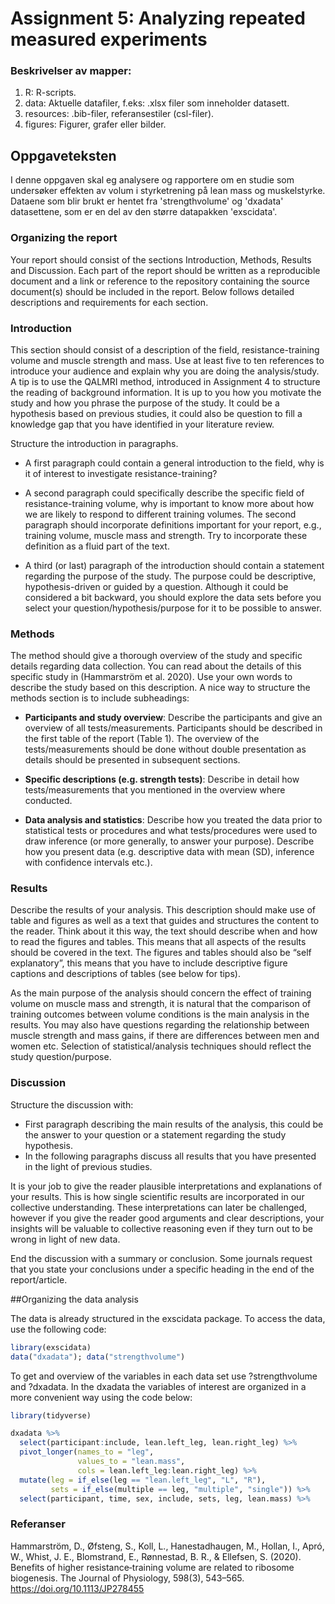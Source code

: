 # Assignment 5: Analyzing repeated measured experiments

### Beskrivelser av mapper:
1. R: R-scripts.
2. data: Aktuelle datafiler, f.eks: .xlsx filer som inneholder datasett.
3. resources: .bib-filer, referansestiler (csl-filer).
4. figures: Figurer, grafer eller bilder.

## Oppgaveteksten
I denne oppgaven skal eg analysere og rapportere om en studie som undersøker
effekten av volum i styrketrening på lean mass og muskelstyrke. Dataene som blir
brukt er hentet fra 'strengthvolume' og 'dxadata' datasettene, som er en del av
den større datapakken 'exscidata'.

### Organizing the report
Your report should consist of the sections Introduction, Methods, Results and 
Discussion. Each part of the report should be written as a reproducible document
and a link or reference to the repository containing the source document(s) 
should be included in the report. Below follows detailed descriptions and 
requirements for each section.

### Introduction
This section should consist of a description of the field, resistance-training 
volume and muscle strength and mass. Use at least five to ten references to 
introduce your audience and explain why you are doing the analysis/study. 
A tip is to use the QALMRI method, introduced in Assignment 4 to structure the 
reading of background information. It is up to you how you motivate the study 
and how you phrase the purpose of the study. It could be a hypothesis based on 
previous studies, it could also be question to fill a knowledge gap that you 
have identified in your literature review.

Structure the introduction in paragraphs. 

- A first paragraph could contain a general introduction to the field, why is 
it of interest to investigate resistance-training? 

- A second paragraph could specifically describe the specific field of 
resistance-training volume, why is important to know more about how we are 
likely to respond to different training volumes. The second paragraph should 
incorporate definitions important for your report, e.g., training volume, 
muscle mass and strength. Try to incorporate these definition as a fluid part 
of the text.

- A third (or last) paragraph of the introduction should contain a statement 
regarding the purpose of the study. The purpose could be descriptive, 
hypothesis-driven or guided by a question. Although it could be considered a 
bit backward, you should explore the data sets before you select your 
question/hypothesis/purpose for it to be possible to answer.

### Methods
The method should give a thorough overview of the study and specific details 
regarding data collection. You can read about the details of this specific 
study in (Hammarström et al. 2020). Use your own words to describe the study 
based on this description. 
A nice way to structure the methods section is to include subheadings:

- **Participants and study overview**: Describe the participants and give an 
overview of all tests/measurements. Participants should be described in the 
first table of the report (Table 1). The overview of the tests/measurements 
should be done without double presentation as details should be presented in 
subsequent sections.

- **Specific descriptions (e.g. strength tests)**: Describe in detail how 
tests/measurements that you mentioned in the overview where conducted.

- **Data analysis and statistics**: Describe how you treated the data prior to 
statistical tests or procedures and what tests/procedures were used to draw 
inference (or more generally, to answer your purpose). Describe how you present 
data (e.g. descriptive data with mean (SD), inference with confidence intervals 
etc.).

### Results
Describe the results of your analysis. This description should make use of 
table and figures as well as a text that guides and structures the content to 
the reader. Think about it this way, the text should describe when and how to 
read the figures and tables. This means that all aspects of the results should 
be covered in the text. The figures and tables should also be 
“self explanatory”, this means that you have to include descriptive figure 
captions and descriptions of tables (see below for tips).

As the main purpose of the analysis should concern the effect of training volume
on muscle mass and strength, it is natural that the comparison of training 
outcomes between volume conditions is the main analysis in the results. 
You may also have questions regarding the relationship between muscle strength 
and mass gains, if there are differences between men and women etc. 
Selection of statistical/analysis techniques should reflect the study 
question/purpose.

### Discussion
Structure the discussion with:
- First paragraph describing the main results of the analysis, this could be the
answer to your question or a statement regarding the study hypothesis. 
- In the following paragraphs discuss all results that you have presented in the 
light of previous studies. 

It is your job to give the reader plausible interpretations and explanations of 
your results. This is how single scientific results are incorporated in our 
collective understanding. These interpretations can later be challenged, however
if you give the reader good arguments and clear descriptions, your insights will
be valuable to collective reasoning even if they turn out to be wrong in light 
of new data.

End the discussion with a summary or conclusion. Some journals request that you 
state your conclusions under a specific heading in the end of the 
report/article.

##Organizing the data analysis

The data is already structured in the exscidata package. To access the data, 
use the following code:

```r
library(exscidata)
data("dxadata"); data("strengthvolume")
```

To get and overview of the variables in each data set use ?strengthvolume and 
?dxadata. In the dxadata the variables of interest are organized in a more 
convenient way using the code below:

```r
library(tidyverse)

dxadata %>%
  select(participant:include, lean.left_leg, lean.right_leg) %>%
  pivot_longer(names_to = "leg", 
               values_to = "lean.mass", 
               cols = lean.left_leg:lean.right_leg) %>%
  mutate(leg = if_else(leg == "lean.left_leg", "L", "R"), 
         sets = if_else(multiple == leg, "multiple", "single")) %>%
  select(participant, time, sex, include, sets, leg, lean.mass) %>%
```

### Referanser

Hammarström, D., Øfsteng, S., Koll, L., Hanestadhaugen, M., Hollan, I., Apró, W., Whist, J. E., Blomstrand, E., Rønnestad, B. R., & Ellefsen, S. (2020). Benefits of higher resistance‐training volume are related to ribosome biogenesis. The Journal of Physiology, 598(3), 543–565. https://doi.org/10.1113/JP278455
